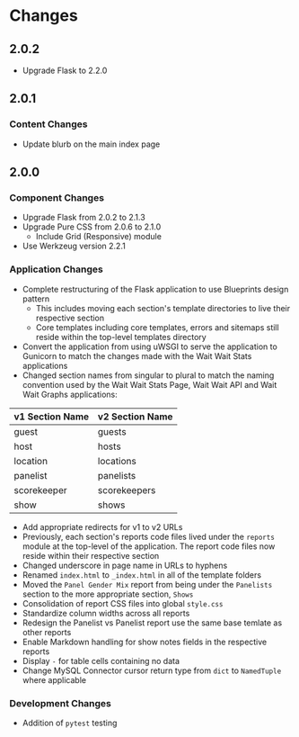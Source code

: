 # Changes

## 2.0.2

- Upgrade Flask to 2.2.0

## 2.0.1

### Content Changes

- Update blurb on the main index page

## 2.0.0

### Component Changes

- Upgrade Flask from 2.0.2 to 2.1.3
- Upgrade Pure CSS from 2.0.6 to 2.1.0
  - Include Grid (Responsive) module
- Use Werkzeug version 2.2.1

### Application Changes

- Complete restructuring of the Flask application to use Blueprints design pattern
  - This includes moving each section's template directories to live their respective section
  - Core templates including core templates, errors and sitemaps still reside within the top-level templates directory
- Convert the application from using uWSGI to serve the application to Gunicorn to match the changes made with the Wait Wait Stats applications
- Changed section names from singular to plural to match the naming convention used by the Wait Wait Stats Page, Wait Wait API and Wait Wait Graphs applications:

| v1 Section Name | v2 Section Name |
|-----------------|-----------------|
| guest           | guests          |
| host            | hosts           |
| location        | locations       |
| panelist        | panelists       |
| scorekeeper     | scorekeepers    |
| show            | shows           |

- Add appropriate redirects for v1 to v2 URLs
- Previously, each section's reports code files lived under the `reports` module at the top-level of the application. The report code files now reside within their respective section
- Changed underscore in page name in URLs to hyphens
- Renamed `index.html` to `_index.html` in all of the template folders
- Moved the `Panel Gender Mix` report from being under the `Panelists` section to the more appropriate section, `Shows`
- Consolidation of report CSS files into global `style.css`
- Standardize column widths across all reports
- Redesign the Panelist vs Panelist report use the same base temlate as other reports
- Enable Markdown handling for show notes fields in the respective reports
- Display `-` for table cells containing no data
- Change MySQL Connector cursor return type from `dict` to `NamedTuple` where applicable

### Development Changes

- Addition of `pytest` testing
